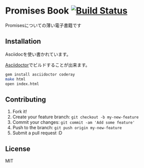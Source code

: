# Promises Book [![Build Status](https://travis-ci.org/azu/Promises-book.png)](https://travis-ci.org/azu/Promises-book)

Promisesについての薄い電子書籍です

## Installation

Asciidocを使い書かれています。

[Asciidoctor](http://asciidoctor.org/ "Asciidoctor")でビルドすることが出来ます。

``` sh
gem install asciidoctor coderay
make html
open index.html
```

## Contributing

1. Fork it!
2. Create your feature branch: `git checkout -b my-new-feature`
3. Commit your changes: `git commit -am 'Add some feature'`
4. Push to the branch: `git push origin my-new-feature`
5. Submit a pull request :D

## License

MIT